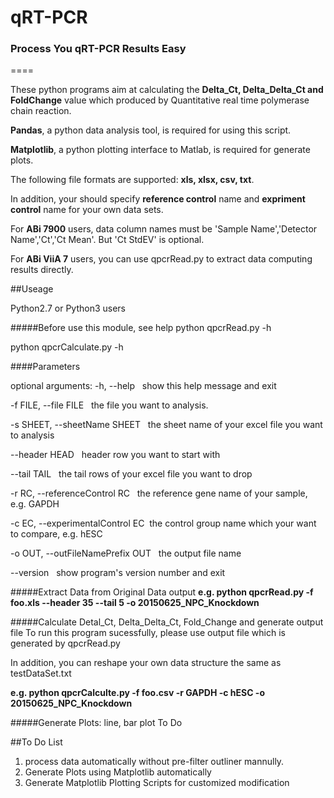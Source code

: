 # qRT-PCR 

### Process You qRT-PCR Results Easy  
====


     
These python programs aim at calculating the **Delta_Ct, Delta_Delta_Ct and FoldChange** value which
produced by Quantitative real time polymerase chain reaction.
    
**Pandas**, a python data analysis tool, is required for using this script.

**Matplotlib**, a python plotting interface to Matlab, is required for generate plots.
    
The following file formats are supported: **xls, xlsx, csv, txt**. 
    
In addition, your should specify **reference control** name and **expriment control** name for your own data sets.
    
For **ABi 7900** users, data column names must be 'Sample Name','Detector Name','Ct','Ct Mean'. But 'Ct StdEV' is optional.

For **ABi ViiA 7** users, you can use qpcrRead.py to extract data computing results directly.

##Useage

Python2.7 or Python3 users

#####Before use this module, see help
python qpcrRead.py -h 

python qpcrCalculate.py -h


####Parameters

optional arguments:
  -h, --help &nbsp;                         show this help message and exit
  
  -f FILE, --file FILE &nbsp;          the file you want to analysis.
  
  -s SHEET, --sheetName SHEET &nbsp;         the sheet name of your excel file you want to analysis
  
  --header HEAD               &nbsp;         header row you want to start with
  
  --tail TAIL                  &nbsp;       the tail rows of your excel file you want to drop
  
  -r RC, --referenceControl RC  &nbsp;      the reference gene name of your sample, e.g. GAPDH
  
  -c EC, --experimentalControl EC&nbsp;     the control group name which your want to compare, e.g. hESC
  
  -o OUT, --outFileNamePrefix OUT &nbsp;    the output file name
  
  --version      &nbsp;                      show program's version number and exit

#####Extract Data from Original Data output
**e.g.  python qpcrRead.py -f foo.xls --header 35 --tail 5  -o 20150625_NPC_Knockdown**

#####Calculate Detal_Ct, Delta_Delta_Ct, Fold_Change and generate output file
To run this program sucessfully, please use output file which is generated by qpcrRead.py

In addition, you can reshape your own data structure the same as testDataSet.txt

**e.g. python qpcrCalculte.py -f foo.csv -r GAPDH -c hESC -o 20150625_NPC_Knockdown**

#####Generate Plots: line, bar plot
To Do

##To Do List

1. process data automatically without pre-filter outliner mannully.
2. Generate Plots using Matplotlib automatically 
3. Generate Matplotlib Plotting Scripts for customized modification

